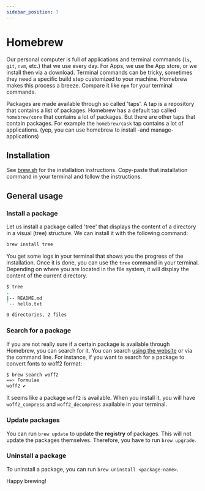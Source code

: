 ```yaml
---
sidebar_position: 7
---
```


# Homebrew

Our personal computer is full of applications and terminal commands (`ls`, `git`, `nvm`, etc.) that we use every day. For Apps, we use the App store, or we install then via a download. Terminal commands can be tricky, sometimes they need a specific build step customized to your machine. Homebrew makes this process a breeze. Compare it like `npm` for your terminal commands.

Packages are made available through so called 'taps'. A tap is a repository that contains a list of packages. Homebrew has a default tap called `homebrew/core` that contains a lot of packages. But there are other taps that contain packages. For example the `homebrew/cask` tap contains a lot of applications. (yep, you can use homebrew to install -and manage- applications)

## Installation

See [brew.sh](https://brew.sh/) for the installation instructions. Copy-paste that installation command in your terminal and follow the instructions.

## General usage

### Install a package

Let us install a package called 'tree' that displays the content of a directory in a visual (tree) structure. We can install it with the following command:

```bash
brew install tree
```

You get some logs in your terminal that shows you the progress of the installation. Once it is done, you can use the `tree` command in your terminal. Depending on where you are located in the file system, it will display the content of the current directory.

```bash
$ tree
.
|-- README.md
`-- hello.txt

0 directories, 2 files
```

### Search for a package

If you are not really sure if a certain package is available through Homebrew, you can search for it. You can search [using the website](https://formulae.brew.sh/formula/) or via the command line. For instance, if you want to search for a package to convert fonts to woff2 format:

```bash
$ brew search woff2
==> Formulae
woff2 ✔
```

It seems like a package `woff2` is available. When you install it, you will have `woff2_compress` and `woff2_decompress` available in your terminal.

### Update packages

You can run `brew update` to update the **registry** of packages. This will not update the packages themselves. Therefore, you have to run `brew upgrade`.

### Uninstall a package

To uninstall a package, you can run `brew uninstall <package-name>`.

Happy brewing!
